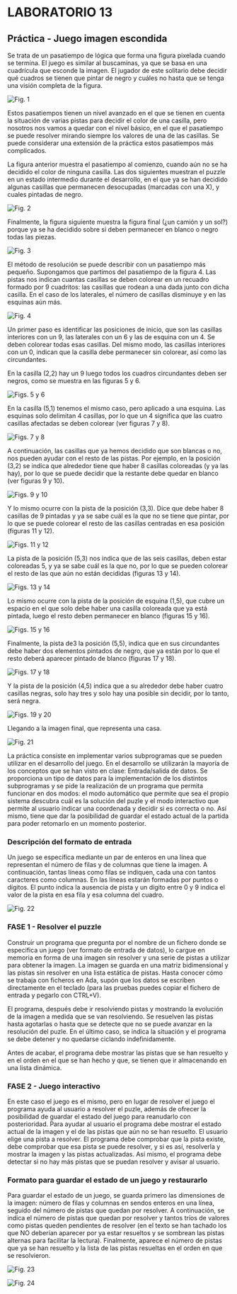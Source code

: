 # LABORATORIO 13
## Práctica - Juego imagen escondida
Se trata de un pasatiempo de lógica que forma una figura pixelada cuando se termina. El juego es similar al buscaminas, ya que se basa en una cuadrícula que esconde la imagen. El jugador de este solitario debe decidir qué cuadros se tienen que pintar de negro y cuáles no hasta que se tenga una visión completa de la figura.

![Fig. 1](https://github.com/lukabergs/ia-pb-lab13/assets/52601751/9d889f1d-1806-4fc6-8b44-a71c8c2372c7)

Estos pasatiempos tienen un nivel avanzado en el que se tienen en cuenta la situación de varias pistas para decidir el color de una casilla, pero nosotros nos vamos a quedar con el nivel básico, en el que el pasatiempo se puede resolver mirando siempre los valores de una de las casillas. Se puede considerar una extensión de la práctica estos pasatiempos más complicados.

La figura anterior muestra el pasatiempo al comienzo, cuando aún no se ha decidido el color de ninguna casilla. Las dos siguientes muestran el puzzle en un estado intermedio durante el desarrollo, en el que ya se han decidido algunas casillas que permanecen desocupadas (marcadas con una X), y cuales pintadas de negro.

![Fig. 2](https://github.com/lukabergs/ia-pb-lab13/assets/52601751/c09c0503-fdd7-4037-9e7b-0c975dcbb50b)

Finalmente, la figura siguiente muestra la figura final (¿un camión y un sol?) porque ya se ha decidido sobre si deben permanecer en blanco o negro todas las piezas.

![Fig. 3](https://github.com/lukabergs/ia-pb-lab13/assets/52601751/c6abd1fb-8802-41b6-a928-8d2273605feb)

El método de resolución se puede describir con un pasatiempo más pequeño. Supongamos que partimos del pasatiempo de la figura 4. Las pistas nos indican cuantas casillas se deben colorear en un recuadro formado por 9 cuadritos: las casillas que rodean a una dada junto con dicha casilla. En el caso de los laterales, el número de casillas disminuye y en las esquinas aún más.

![Fig. 4](https://github.com/lukabergs/ia-pb-lab13/assets/52601751/6dbebb90-5d35-4f12-9c82-07907cdf1ac5)

Un primer paso es identificar las posiciones de inicio, que son las casillas interiores con un 9, las laterales con un 6 y las de esquina con un 4. Se deben colorear todas esas casillas. Del mismo modo, las casillas interiores con un 0, indican que la casilla debe permanecer sin colorear, así como las circundantes.

En la casilla (2,2) hay un 9 luego todos los cuadros circundantes deben ser negros, como se muestra en las figuras 5 y 6.

![Figs. 5 y 6](https://github.com/lukabergs/ia-pb-lab13/assets/52601751/caf3e588-afc1-4244-bbce-bbe8c4408bf0)

En la casilla (5,1) tenemos el mismo caso, pero aplicado a una esquina. Las esquinas solo delimitan 4 casillas, por lo que un 4 significa que las cuatro casillas afectadas se deben colorear (ver figuras 7 y 8).

![Figs. 7 y 8](https://github.com/lukabergs/ia-pb-lab13/assets/52601751/673bba18-27c3-4451-a195-1973005dbd53)

A continuación, las casillas que ya hemos decidido que son blancas o no, nos pueden ayudar con el resto de las pistas. Por ejemplo, en la posición (3,2) se indica que alrededor tiene que haber 8 casillas coloreadas (y ya las hay), por lo que se puede decidir que la restante debe quedar en blanco (ver figuras 9 y 10).

![Figs. 9 y 10](https://github.com/lukabergs/ia-pb-lab13/assets/52601751/822d147a-8a7b-49d8-ab53-ac0d3ba6fcd4)

Y lo mismo ocurre con la pista de la posición (3,3). Dice que debe haber 8 casillas de 9 pintadas y ya se sabe cuál es la que no se tiene que pintar, por lo que se puede colorear el resto de las casillas centradas en esa posición (figuras 11 y 12).


![Figs. 11 y 12](https://github.com/lukabergs/ia-pb-lab13/assets/52601751/b92ce63c-9691-4d3a-9f8e-6779ee1ba3bf)

La pista de la posición (5,3) nos indica que de las seis casillas, deben estar coloreadas 5, y ya se sabe cuál es la que no, por lo que se pueden colorear el resto de las que aún no están decididas (figuras 13 y 14).

![Figs. 13 y 14](https://github.com/lukabergs/ia-pb-lab13/assets/52601751/702bdacd-9849-4957-9c4f-86c6cf856a4a)

Lo mismo ocurre con la pista de la posición de esquina (1,5), que cubre un espacio en el que solo debe haber una casilla coloreada que ya está pintada, luego el resto deben permanecer en blanco (figuras 15 y 16).

![Figs. 15 y 16](https://github.com/lukabergs/ia-pb-lab13/assets/52601751/52b3b0d6-223b-45a4-a7a6-c7ee535edb4b)

Finalmente, la pista de3 la posición (5,5), indica que en sus circundantes debe haber dos elementos pintados de negro, que ya están por lo que el resto deberá aparecer pintado de blanco (figuras 17 y 18).

![Figs. 17 y 18](https://github.com/lukabergs/ia-pb-lab13/assets/52601751/6cf8cbcc-7038-4d46-9a24-4051065a18f9)

Y la pista de la posición (4,5) indica que a su alrededor debe haber cuatro casillas negras, solo hay tres y solo hay una posible sin decidir, por lo tanto, será negra.

![Figs. 19 y 20](https://github.com/lukabergs/ia-pb-lab13/assets/52601751/3d5e7604-e635-40f1-a52d-4e7655feef22)

Llegando a la imagen final, que representa una casa.

![Fig. 21](https://github.com/lukabergs/ia-pb-lab13/assets/52601751/c13dc090-d492-4ee8-afdb-90013c5ad413)

La práctica consiste en implementar varios subprogramas que se pueden utilizar en el desarrollo del juego. En el desarrollo se utilizarán la mayoría de los conceptos que se han visto en clase: Entrada/salida de datos. Se proporciona un tipo de datos para la implementación de los distintos subprogramas y se pide la realización de un programa que permita funcionar en dos modos: el modo automático que permite que sea el propio sistema descubra cuál es la solución del puzle y el modo interactivo que permite al usuario indicar una coordenada y decidir si es correcta o no. Así mismo, tiene que dar la posibilidad de guardar el estado actual de la partida para poder retomarlo en un momento posterior.
### Descripción del formato de entrada
Un juego se especifica mediante un par de enteros en una línea que representan el número de filas y de columnas que tiene la imagen. A continuación, tantas líneas como filas se indiquen, cada una con tantos caracteres como columnas. En las líneas estarán formadas por puntos o dígitos. El punto indica la ausencia de pista y un dígito entre 0 y 9 indica el valor de la pista en esa fila y esa columna del cuadro.

![Fig. 22](https://github.com/lukabergs/ia-pb-lab13/assets/52601751/965ae04e-d6ce-41ec-8f72-a8c9e20e57a8)

### FASE 1 - Resolver el puzzle
Construir un programa que pregunta por el nombre de un fichero donde se especifica un juego (ver formato de entrada de datos), lo cargue en memoria en forma de una imagen sin resolver y una serie de pistas a utilizar para obtener la imagen. La imagen se guarda en una matriz bidimensional y las pistas sin resolver en una lista estática de pistas. Hasta conocer cómo se trabaja con ficheros en Ada, supón que los datos se escriben directamente en el teclado (para las pruebas puedes copiar el fichero de entrada y pegarlo con CTRL+V).

El programa, después debe ir resolviendo pistas y mostrando la evolución de la imagen a medida que se van resolviendo. Se resuelven las pistas hasta agotarlas o hasta que se detecte que no se puede avanzar en la resolución del puzle. En el último caso, se indica la situación y el programa se debe detener y no quedarse ciclando indefinidamente.

Antes de acabar, el programa debe mostrar las pistas que se han resuelto y en el orden en el que se han hecho y que, se tienen que ir almacenando en una lista dinámica.

### FASE 2 - Juego interactivo
En este caso el juego es el mismo, pero en lugar de resolver el juego el programa ayuda al usuario a resolver el puzle, además de ofrecer la posibilidad de guardar el estado del juego para reanudarlo con posterioridad. Para ayudar al usuario el programa debe mostrar el estado actual de la imagen y el de las pistas que aún no se han resuelto. El usuario elige una pista a resolver. El programa debe comprobar que la pista existe, debe comprobar que esa pista se puede resolver, y si es así, resolverla y mostrar la imagen y las pistas actualizadas. Así mismo, el programa debe detectar si no hay más pistas que se puedan resolver y avisar al usuario.

### Formato para guardar el estado de un juego y restaurarlo
Para guardar el estado de un juego, se guarda primero las dimensiones de la imagen: número de filas y columnas en sendos enteros en una línea, seguido del número de pistas que quedan por resolver. A continuación, se indica el número de pistas que quedan por resolver y tantos tríos de valores como pistas queden pendientes de resolver (en el texto se han tachado los que NO deberían aparecer por ya estar resueltos y se sombrean las pistas alternas para facilitar la lectura). Finalmente, aparece el número de pistas que ya se han resuelto y la lista de las pistas resueltas en el orden en que se resolvieron.

![Fig. 23](https://github.com/lukabergs/ia-pb-lab13/assets/52601751/d303ac8f-807f-4514-a119-bce168c4ff24)

![Fig. 24](https://github.com/lukabergs/ia-pb-lab13/assets/52601751/c64dce95-0be8-4708-b08c-4cd1bc36a193)
